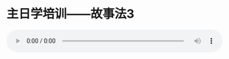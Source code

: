 # 主日学培训——故事法3

<audio style="width: 100%;" preload="false" controls controlslist="nodownload"><source src="//cdn.simai.ml/audio/mp3/old/14901.mp3" type="audio/mpeg">Your browser does not support the audio element.</audio>


